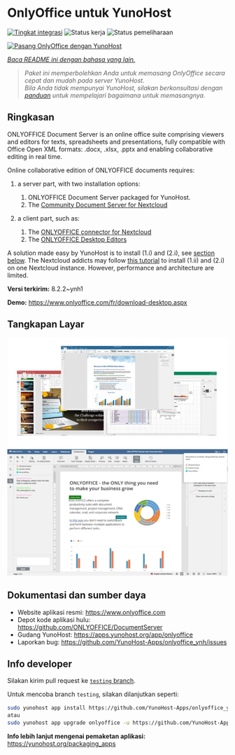 <!--
N.B.: README ini dibuat secara otomatis oleh <https://github.com/YunoHost/apps/tree/master/tools/readme_generator>
Ini TIDAK boleh diedit dengan tangan.
-->

# OnlyOffice untuk YunoHost

[![Tingkat integrasi](https://apps.yunohost.org/badge/integration/onlyoffice)](https://ci-apps.yunohost.org/ci/apps/onlyoffice/)
![Status kerja](https://apps.yunohost.org/badge/state/onlyoffice)
![Status pemeliharaan](https://apps.yunohost.org/badge/maintained/onlyoffice)

[![Pasang OnlyOffice dengan YunoHost](https://install-app.yunohost.org/install-with-yunohost.svg)](https://install-app.yunohost.org/?app=onlyoffice)

*[Baca README ini dengan bahasa yang lain.](./ALL_README.md)*

> *Paket ini memperbolehkan Anda untuk memasang OnlyOffice secara cepat dan mudah pada server YunoHost.*  
> *Bila Anda tidak mempunyai YunoHost, silakan berkonsultasi dengan [panduan](https://yunohost.org/install) untuk mempelajari bagaimana untuk memasangnya.*

## Ringkasan

ONLYOFFICE Document Server is an online office suite comprising viewers and editors for texts, spreadsheets and presentations, fully compatible with Office Open XML formats: .docx, .xlsx, .pptx and enabling collaborative editing in real time.

Online collaborative edition of ONLYOFFICE documents requires: 
1. a server part, with two installation options:
   1. ONLYOFFICE Document Server packaged for YunoHost. 
   2. The [Community Document Server for Nextcloud](https://apps.nextcloud.com/apps/documentserver_community) 

2. a client part, such as: 
   1. The [ONLYOFFICE connector for Nextcloud](https://apps.nextcloud.com/apps/onlyoffice) 
   2. The [ONLYOFFICE Desktop Editors](https://www.onlyoffice.com/fr/download-desktop.aspx)

A solution made easy by YunoHost is to install (1.i) and (2.i), see [section below](https://github.com/YunoHost-Apps/onlyoffice_ynh/#configuration-of-onlyoffice-server). The Nextcloud addicts may follow [this tutorial](https://github.com/YunoHost-Apps/nextcloud_ynh#configure-onlyoffice-integration) to install (1.ii) and (2.i) on one Nextcloud instance. However, performance and architecture are limited.


**Versi terkirim:** 8.2.2~ynh1

**Demo:** <https://www.onlyoffice.com/fr/download-desktop.aspx>

## Tangkapan Layar

![Tangkapan Layar pada OnlyOffice](./doc/screenshots/01-presentation.jpg)
![Tangkapan Layar pada OnlyOffice](./doc/screenshots/02-document-short.png)

## Dokumentasi dan sumber daya

- Website aplikasi resmi: <https://www.onlyoffice.com>
- Depot kode aplikasi hulu: <https://github.com/ONLYOFFICE/DocumentServer>
- Gudang YunoHost: <https://apps.yunohost.org/app/onlyoffice>
- Laporkan bug: <https://github.com/YunoHost-Apps/onlyoffice_ynh/issues>

## Info developer

Silakan kirim pull request ke [`testing` branch](https://github.com/YunoHost-Apps/onlyoffice_ynh/tree/testing).

Untuk mencoba branch `testing`, silakan dilanjutkan seperti:

```bash
sudo yunohost app install https://github.com/YunoHost-Apps/onlyoffice_ynh/tree/testing --debug
atau
sudo yunohost app upgrade onlyoffice -u https://github.com/YunoHost-Apps/onlyoffice_ynh/tree/testing --debug
```

**Info lebih lanjut mengenai pemaketan aplikasi:** <https://yunohost.org/packaging_apps>

